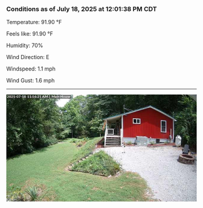 ### Conditions as of July 18, 2025 at 12:01:38 PM CDT 

Temperature: 91.90 &deg;F

Feels like: 91.90 &deg;F

Humidity: 70%

Wind Direction: E

Windspeed: 1.1 mph

Wind Gust: 1.6 mph

---

<img src="./images/latest.jpeg"/>

